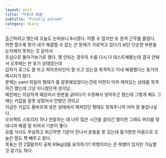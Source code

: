 ```yaml
---
layout: post
title: "마침내 해결"
subtitle: "Finally solved"
category: diary
---
```


출근하려고 했는데 오늘도 눈떠보니 8시였다. 어쩔 수 없지만 또 원격 근무를 올렸다.<br>
하면 할수록 뭔가 내가 해결할 수 없는 큰 문제가 가로막고 있다기 보단 단순한 부분을 눈치채지 못하는 것 같아서<br>
초심으로 돌아가보기로 했다. 몇 안되는 경우의 수를 다시 다 테스트해봤는데 결국 안돼서 오후에는 반 포기 상태였는데<br>
갑자기 로그도 잘 뜨고 파이프라인이 잘 뜨고 있는걸 목격하고 이내 해결했다는 동기의 메시지가 왔다.<br>
문제는 yaml 파일의 형태가 좀 잘못돼있었다는건데 어쩐지 아까 깨져있는 상태를 목격하긴 했는데 그냥 지나쳤던게 생각남..<br>
예전에는 이상하게 돼있어서 원본을 긁어다가 수정해서 넣어주곤 했는데 그렇게 해도 그때는 키값을 잘못 넣었어서 안됐던 것이고<br>
지금은 키값도 올바르게 넣은 상태에서 깨져있던 형태도 맞춰주니까 아마 잘 돌았나싶다.<br>
오브젝트 스토리지 하나 연동하는 데 너무 많은 시간을 걸리긴 했지만 그래도 머리를 맞대니까 해결 잘 되어서 기분이 좋다.<br>
요즘 식사도 부실하고 퇴근하면 기운이 안나서 운동을 못 갔는데 홀가분한 마음으로 오늘은 땀도 쫙 빼주고 왔다.<br>
목표는 한 2월말까지 공복 69kg대를 유지하기!! 여행이라는 큰 복병이 있지만 가능할 것 같기도 하다.<br>